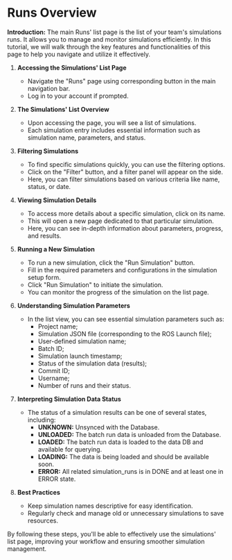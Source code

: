 # Runs Overview

**Introduction:**
The main Runs' list page is the list of your team's simulations runs. It allows you to manage and monitor simulations efficiently. In this tutorial, we will walk through the key features and functionalities of this page to help you navigate and utilize it effectively.

1. **Accessing the Simulations' List Page**
   - Navigate the "Runs" page using corresponding button in the main navigation bar.
   - Log in to your account if prompted.

2. **The Simulations' List Overview**
   - Upon accessing the page, you will see a list of simulations.
   - Each simulation entry includes essential information such as simulation name, parameters, and status.

3. **Filtering Simulations**
   - To find specific simulations quickly, you can use the filtering options.
   - Click on the "Filter" button, and a filter panel will appear on the side.
   - Here, you can filter simulations based on various criteria like name, status, or date.

4. **Viewing Simulation Details**
   - To access more details about a specific simulation, click on its name.
   - This will open a new page dedicated to that particular simulation.
   - Here, you can see in-depth information about parameters, progress, and results.

5. **Running a New Simulation**
   - To run a new simulation, click the "Run Simulation" button.
   - Fill in the required parameters and configurations in the simulation setup form.
   - Click "Run Simulation" to initiate the simulation.
   - You can monitor the progress of the simulation on the list page.

6. **Understanding Simulation Parameters**
   - In the list view, you can see essential simulation parameters such as:
        * Project name;
        * Simulation JSON file (corresponding to the ROS Launch file);
        * User-defined simulation name;
        * Batch ID;
        * Simulation launch timestamp;
        * Status of the simulation data (results);
        * Commit ID;
        * Username;
        * Number of runs and their status.

7. **Interpreting Simulation Data Status**
   - The status of a simulation results can be one of several states, including:
     - **UNKNOWN:** Unsynced with the Database.
     - **UNLOADED:** The batch run data is unloaded from the Database.
     - **LOADED:** The batch run data is loaded to the data DB and available for querying.
     - **LOADING:** The data is being loaded and should be available soon.
     - **ERROR:** All related simulation_runs is in DONE and at least one in ERROR state.


8. **Best Practices**
    - Keep simulation names descriptive for easy identification.
    - Regularly check and manage old or unnecessary simulations to save resources.

By following these steps, you'll be able to effectively use the simulations' list page, improving your workflow and ensuring smoother simulation management.
